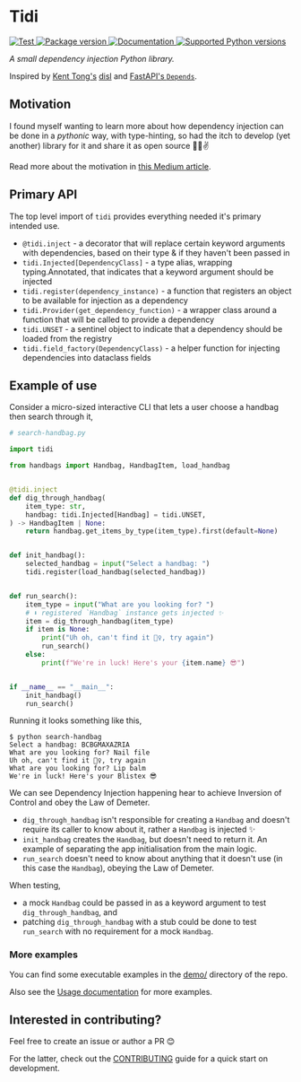 # Tidi

<p>
<a href="https://github.com/pattersam/tidi/actions?query=workflow%3ATest+event%3Apush+branch%3Amain" target="_blank">
    <img src="https://github.com/pattersam/tidi/workflows/Test/badge.svg?event=push&branch=main" alt="Test">
</a>
<a href="https://pypi.org/project/tidi" target="_blank">
    <img src="https://img.shields.io/pypi/v/tidi" alt="Package version">
</a>
<a href="https://pattersam.github.io/tidi/" target="_blank">
    <img src="https://img.shields.io/badge/docs-mkdocs-blue" alt="Documentation">
</a>
<a href="https://pypi.org/project/tidi" target="_blank">
    <img src="https://img.shields.io/pypi/pyversions/tidi.svg?" alt="Supported Python versions">
</a>
</p>

_A small dependency injection Python library._

Inspired by [Kent Tong's](https://github.com/freemant2000)
[disl](https://github.com/freemant2000/disl/tree/main) and
[FastAPI's `Depends`](https://fastapi.tiangolo.com/tutorial/dependencies/).

## Motivation

I found myself wanting to learn more about how dependency injection can be done
in a _pythonic_ way, with type-hinting, so had the itch to develop (yet another)
library for it and share it as open source 🧑‍💻✌️

Read more about the motivation in [this Medium article](https://medium.com/@pattersam/introducing-tidi-a-small-dependency-injection-python-library-c6fd17a26ab).

## Primary API

The top level import of `tidi` provides everything needed it's primary intended
use.

- `@tidi.inject` - a decorator that will replace certain keyword arguments 
  with dependencies, based on their type & if they haven't been passed in
- `tidi.Injected[DependencyClass]` - a type alias, wrapping typing.Annotated,
  that indicates that a keyword argument should be injected
- `tidi.register(dependency_instance)` - a function that registers an object to
  be available for injection as a dependency
- `tidi.Provider(get_dependency_function)` - a wrapper class around a function 
  that will be called to provide a dependency
- `tidi.UNSET` - a sentinel object to indicate that a dependency should be
  loaded from the registry
- `tidi.field_factory(DependencyClass)` - a helper function for injecting 
  dependencies into dataclass fields

## Example of use

Consider a micro-sized interactive CLI that lets a user choose a handbag then
search through it,

``` py
# search-handbag.py

import tidi

from handbags import Handbag, HandbagItem, load_handbag


@tidi.inject
def dig_through_handbag(
    item_type: str,
    handbag: tidi.Injected[Handbag] = tidi.UNSET,
) -> HandbagItem | None:
    return handbag.get_items_by_type(item_type).first(default=None)


def init_handbag():
    selected_handbag = input("Select a handbag: ")
    tidi.register(load_handbag(selected_handbag))


def run_search():
    item_type = input("What are you looking for? ")
    # ⬇️ registered `Handbag` instance gets injected ✨
    item = dig_through_handbag(item_type)
    if item is None:
        print("Uh oh, can't find it 🤷‍♀️, try again")
        run_search()
    else:
        print(f"We're in luck! Here's your {item.name} 😎")


if __name__ == "__main__":
    init_handbag()
    run_search()
```

Running it looks something like this,

```
$ python search-handbag
Select a handbag: BCBGMAXAZRIA
What are you looking for? Nail file
Uh oh, can't find it 🤷‍♀️, try again
What are you looking for? Lip balm
We're in luck! Here's your Blistex 😎
```

We can see Dependency Injection happening hear to achieve Inversion of Control
and obey the Law of Demeter.

* `dig_through_handbag` isn't responsible for creating a `Handbag` and doesn't
  require its caller to know about it, rather a `Handbag` is injected ✨
* `init_handbag` creates the `Handbag`, but doesn't need to return it. An
  example of separating the app initialisation from the main logic.
* `run_search` doesn't need to know about anything that it doesn't use (in this
  case the `Handbag`), obeying the Law of Demeter.

When testing,

* a mock `Handbag` could be passed in as a keyword argument to test 
  `dig_through_handbag`, and
* patching `dig_through_handbag` with a stub could be done to test `run_search`
  with no requirement for a mock `Handbag`.

### More examples

You can find some executable examples in the [demo/](https://github.com/pattersam/tidi/tree/main/demo)
directory of the repo.

Also see the [Usage documentation](https://pattersam.github.io/tidi/usage/) for
more examples.

## Interested in contributing?

Feel free to create an issue or author a PR 😊

For the latter, check out the [CONTRIBUTING](CONTRIBUTING.md) guide for a quick
start on development.
